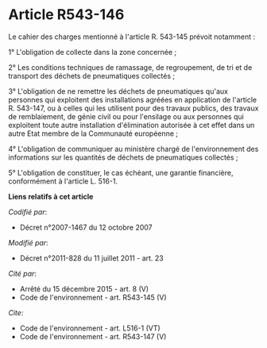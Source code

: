 # Article R543-146

Le cahier des charges mentionné à l'article R. 543-145 prévoit notamment : 

1° L'obligation de collecte dans la zone concernée ; 

2° Les conditions techniques de ramassage, de regroupement, de tri et de transport des déchets de pneumatiques collectés ; 

3° L'obligation de ne remettre les déchets de pneumatiques qu'aux personnes qui exploitent des installations agréées en
application de l'article R. 543-147, ou à celles qui les utilisent pour des travaux publics, des travaux de remblaiement, de
génie civil ou pour l'ensilage ou aux personnes qui exploitent toute autre installation d'élimination autorisée à cet effet
dans un autre Etat membre de la Communauté européenne ; 

4° L'obligation de communiquer au ministère chargé de l'environnement des informations sur les quantités de déchets de
pneumatiques collectés ; 

5° L'obligation de constituer, le cas échéant, une garantie financière, conformément à l'article L. 516-1.

**Liens relatifs à cet article**

_Codifié par_:

  - Décret n°2007-1467 du 12 octobre 2007

_Modifié par_:

  - Décret n°2011-828 du 11 juillet 2011 - art. 23

_Cité par_:

  - Arrêté du 15 décembre 2015 - art. 8 (V)
  - Code de l'environnement - art. R543-145 (V)

_Cite_:

  - Code de l'environnement - art. L516-1 (VT)
  - Code de l'environnement - art. R543-147 (V)
